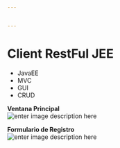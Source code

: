```yaml
---


---
```


<h1 id="client-restful-jee">Client RestFul JEE</h1>
<ul>
<li>JavaEE</li>
<li>MVC</li>
<li>GUI</li>
<li>CRUD</li>
</ul>
<p><strong>Ventana Principal</strong><br>
<img src="https://firebasestorage.googleapis.com/v0/b/laradex-2bcb4.appspot.com/o/crud-restful-principal.PNG?alt=media&amp;token=b18b36f0-1914-4930-9776-fc0024e291a2" alt="enter image description here"></p>
<p><strong>Formulario de Registro</strong><br>
<img src="https://firebasestorage.googleapis.com/v0/b/laradex-2bcb4.appspot.com/o/crud-restful-formulario.PNG?alt=media&amp;token=8c0d7f62-7824-478b-9368-5795458edf99" alt="enter image description here"></p>

